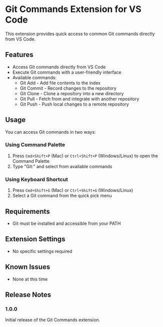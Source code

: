 # Git Commands Extension for VS Code

This extension provides quick access to common Git commands directly from VS Code.

## Features

- Access Git commands directly from VS Code
- Execute Git commands with a user-friendly interface
- Available commands:
  - Git Add - Add file contents to the index
  - Git Commit - Record changes to the repository
  - Git Clone - Clone a repository into a new directory
  - Git Pull - Fetch from and integrate with another repository
  - Git Push - Push local changes to a remote repository

## Usage

You can access Git commands in two ways:

### Using Command Palette

1. Press `Cmd+Shift+P` (Mac) or `Ctrl+Shift+P` (Windows/Linux) to open the Command Palette
2. Type "Git:" and select from available commands

### Using Keyboard Shortcut

1. Press `Cmd+Shift+G` (Mac) or `Ctrl+Shift+G` (Windows/Linux)
2. Select a Git command from the quick pick menu

## Requirements

- Git must be installed and accessible from your PATH

## Extension Settings

- No specific settings required

## Known Issues

- None at this time

## Release Notes

### 1.0.0

Initial release of the Git Commands extension.
